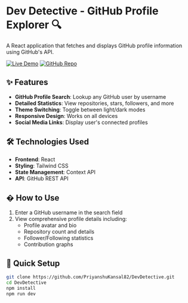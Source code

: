 # Dev Detective - GitHub Profile Explorer 🔍

A React application that fetches and displays GitHub profile information using GitHub's API.

[![Live Demo](https://img.shields.io/badge/-Live_Demo-green)](http://priyanshukansal82.github.io/DevDetective/)
[![GitHub Repo](https://img.shields.io/badge/-Source_Code-blue)](https://github.com/PriyanshuKansal82/DevDetective)

## ✨ Features
- **GitHub Profile Search**: Lookup any GitHub user by username
- **Detailed Statistics**: View repositories, stars, followers, and more
- **Theme Switching**: Toggle between light/dark modes
- **Responsive Design**: Works on all devices
- **Social Media Links**: Display user's connected profiles

## 🛠 Technologies Used
- **Frontend**: React
- **Styling**: Tailwind CSS
- **State Management**: Context API
- **API**: GitHub REST API

## � How to Use
1. Enter a GitHub username in the search field
2. View comprehensive profile details including:
   - Profile avatar and bio
   - Repository count and details
   - Follower/Following statistics
   - Contribution graphs

## 🚀 Quick Setup
```bash
git clone https://github.com/PriyanshuKansal82/DevDetective.git
cd DevDetective
npm install
npm run dev
